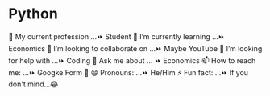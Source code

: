 # Python
🔭 My current profession ...⏩ Student
🌱 I’m currently learning ...⏩ Economics
👯 I’m looking to collaborate on ...⏩ Maybe YouTube
🤔 I’m looking for help with ...⏩ Coding
💬 Ask me about ... ⏩ Economics
📫 How to reach me: ...⏩ Googke Form 📑
😄 Pronouns: ...⏩ He/Him
⚡ Fun fact: ...⏩ If you don't mind...😂
